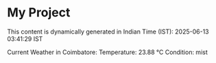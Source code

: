 # My Project

This content is dynamically generated in Indian Time (IST): 2025-06-13 03:41:29 IST


Current Weather in Coimbatore:
Temperature: 23.88 °C
Condition: mist
